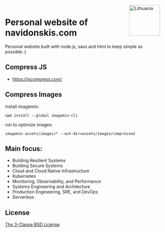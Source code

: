 <img src="https://upload.wikimedia.org/wikipedia/commons/1/11/Flag_of_Lithuania.svg" width="100px" align="right" alt="Lithuania">

# Personal website of navidonskis.com

Personal website built with node.js, sass and html to keep simple as possible :)

## Compress JS

 - https://jscompress.com/

## Compress Images

install imagemin:

```
npm install --global imagemin-cli
```

run to optimize images:

```
imagemin assets/images/* --out-dir=assets/images/compressed
```

## Main focus:

 - Building Resilient Systems
 - Building Secure Systems
 - Cloud and Cloud Native Infrastructure
 - Kubernetes
 - Monitoring, Observability, and Performance
 - Systems Engineering and Architecture
 - Production Engineering, SRE, and DevOps
 - Serverless

## License

[The 3-Clause BSD License](./LICENSE)

